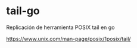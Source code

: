# tail-go
Replicación de herramienta POSIX tail en go 

https://www.unix.com/man-page/posix/1posix/tail/